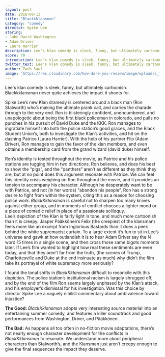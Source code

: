 ```yaml
---
layout: post
date: 2018-08-13
title: "Blackkklansman"
category: "comedy"
director: Spike Lee
staring: 
- John David Washington
- Adam Driver
- Laura Harrier
description: Lee's klan comedy is sleek, funny, but ultimately cartoonish. Blackkklansman never quite achieves the impact it shoots for.
score: 79
introduction: Lee's klan comedy is sleek, funny, but ultimately cartoonish. Blackkklansman never quite achieves the impact it shoots for.
twitter_text: Lee's klan comedy is sleek, funny, but ultimately cartoonish. Blackkklansman never quite achieves the impact it shoots for.
author: Zach Saul
image: 'https://res.cloudinary.com/how-dare-you-review/image/upload/c_fill,h_399,w_760/v1529979103/blackkklansman.jpg'
---
```




Lee's klan comedy is sleek, funny, but ultimately cartoonish. Blackkklansman never quite achieves the impact it shoots for.  

Spike Lee’s new Klan dramedy is centered around a black man (Ron Stalworth) who’s making the ultimate prank call, and carries the charade through to the very end. Ron is blisteringly confident, unencumbered, and unapologetic about being the first black policeman in colorado, and pulls no punches in his pursuit of David Duke and the KKK. Ron manages to ingratiate himself into both the police station’s good graces, and the Black Student Union’s, both to investigate the Klan’s activities, and hit on the dashing Patrice (Laura Harrier). With the help of his partner Flip (Adam Driver), Ron manages to gain the favor of the klan members, and even obtains a membership card from the grand wizard (david duke) himself. 

Ron’s identity is tested throughout the movie, as Patrice and his police stations are tugging him in two directions. Ron believes, and does his best to show the “pigs”, and the “panthers” aren’t as different as they think they are, but at no point does this argument resonate with Patrice. We can feel this identity crisis weighing on Ron throughout the movie, and it provides an tension to accompany his character. Although he desperately want to be with Patrice, and not (in her words) “abandon his people”, Ron has a strong desire to fight from within the system, citing this as a reason for choosing police work. *BlackKklansman* is careful not to sharpen too many knives against either group, and in moments of conflict chooses a lighter mood or a piece of comedic relief in place of a passionate soliloquy.    
Lee’s depiction of the Klan is fairly light in tone, and much more cartoonish than it is creepy. Jasper Pääkkönen’s Felix (the creepiest of the klansman) feels more like an excerpt from Inglorious Bastards than it does a peek behind the white supremacist curtain. To a large extent it’s fun to sit in Lee’s universe and gawk at how outlandish it is to hear Adam Driver say the N word 15 times in a single scene, and then cross those same bigots moments later. If Lee’s film wanted to highlight how real these sentiments are even today, and that they aren’t far from the truth, (the scenes of Trump, Charlottesville and Duke at the end insinuate as much) why didn’t the film take its portrayal of white supremacy more seriously?

I found the tonal shifts in *BlackKklansman* difficult to reconcile with this depiction. The police station’s institutional racism is largely shrugged off, and by the end of the film Ron seems largely unphased by the Klan’s attack, and his employer’s dismissal for his investigation. Was this choice by director Spike Lee a vaguely nihilist commentary about ambivalence toward injustice?   

**The Good:** *BlackKklansman* adopts very interesting source material into an entertaining summer comedy, and features a killer soundtrack and good performances from Washington, Driver, and Pääkkönen. 

**The Bad:** As happens all too often in no-fiction movie adaptations, there’s not nearly enough character development for the conflicts in *BlackKklansman* to resonate. We understand more about peripheral characters than Stalworth’s, and the Klansman just aren’t creepy enough to give the final sequences the impact they deserve.  